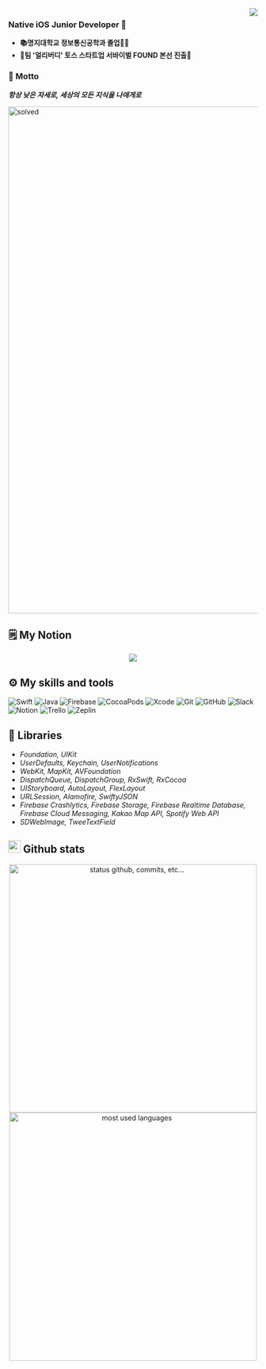 <div>
<img src="https://hits.seeyoufarm.com/api/count/incr/badge.svg?url=https%3A%2F%2Fgithub.com%2Fkms0524&count_bg=%234A75FF&title_bg=%23FDFDFC&icon=&icon_color=%23E7E7E7&title=%F0%9F%91%8B&edge_flat=true" align="right" />
  </a>
</div>

### Native iOS Junior Developer 👋

- **📚명지대학교 정보통신공학과 졸업👨‍🎓** <br/>
- **💎팀 '얼리버디' 토스 스타트업 서바이벌 FOUND 본선 진출💎** <br/>

### 📜 Motto
**<i>항상 낮은 자세로, 세상의 모든 지식을 나애게로</i>**

<img width="1021" alt="solved" src="https://user-images.githubusercontent.com/48994081/185547105-19c3549b-9bf0-40d0-8716-8fa31521b76b.png">

## 🗒 My Notion
<p align="center">
  <a href="https://apricot-olive-844.notion.site/Native-iOS-Junior-Developer-f5ffd4f34bcf4214ac974bd8ff122cf0" target="_blank"><img src="https://img.shields.io/badge/notion%20-%23121011.svg?&style=for-the-badge&logo=notion&logoColor=white&color=black"/></a>
</p>


## ⚙️ My skills and tools

![Swift](https://img.shields.io/badge/swift%20-%23E34F26.svg?&style=for-the-badge&logo=swift&logoColor=white)
![Java](https://img.shields.io/badge/java%20-%23323330.svg?&style=for-the-badge&logo=java&logoColor=%23F7DF1E&color=blue)
![Firebase](https://img.shields.io/badge/firebase-%2300f.svg?&style=for-the-badge&logo=firebase&logoColor=white&color=red)
![CocoaPods](https://img.shields.io/badge/cocoapods%20-%23121011.svg?&style=for-the-badge&logo=cocoapods&logoColor=white&color=yellow)
![Xcode](https://img.shields.io/badge/xcode%20-%231572B6.svg?&style=for-the-badge&logo=xcode&logoColor=white)
![Git](https://img.shields.io/badge/git%20-%23F05033.svg?&style=for-the-badge&logo=git&logoColor=white&Color=c95410)
![GitHub](https://img.shields.io/badge/github%20-%23121011.svg?&style=for-the-badge&logo=github&logoColor=white&color=283238)
![Slack](https://img.shields.io/badge/slack%20-%23121011.svg?&style=for-the-badge&logo=slack&logoColor=white&color=purple)
![Notion](https://img.shields.io/badge/notion%20-%23121011.svg?&style=for-the-badge&logo=notion&logoColor=white&color=black)
![Trello](https://img.shields.io/badge/trello%20-%23121011.svg?&style=for-the-badge&logo=trello&logoColor=blue&color=white)
![Zeplin](https://img.shields.io/badge/zeplin%20-%23121011.svg?&style=for-the-badge&logo=zeplin&logoColor=white&color=orange)

## 📖 Libraries
- <i>Foundation, UIKit</i></br>
- <i>UserDefaults, Keychain, UserNotifications</i></br>
- <i>WebKit, MapKit, AVFoundation</i></br>
- <i>DispatchQueue, DispatchGroup, RxSwift, RxCocoa</i></br>
- <i>UIStoryboard, AutoLayout, FlexLayout</i></br>
- <i>URLSession, Alamofire, SwiftyJSON</i></br>
- <i>Firebase Crashlytics, Firebase Storage, Firebase Realtime Database, Firebase Cloud Messaging, Kakao Map API, Spotify Web API</i></br>
- <i>SDWebImage, TweeTextField</i></br>

## <img src="https://raw.githubusercontent.com/marcos-inja/marcos-inja/main/gifs/haha.gif" width="25px"> Github stats

<p align="center">
    <img alt="status github, commits, etc..." width="500px" src="https://github-readme-stats.vercel.app/api?username=kms0524&count_private=true&show_icons=true&custom_title=Github&theme=algolia&bg_color=0,000000,130F40&layout=compact&border_radius=8"
    /> <br>
    <img alt="most used languages" width="500px" src="https://github-readme-stats.vercel.app/api/top-langs/?username=kms0524&count_private=true&theme=algolia&bg_color=0,000000,130F40&layout=compact&border_radius=8&langs_count=20&hide=ruby"/>
</p>

